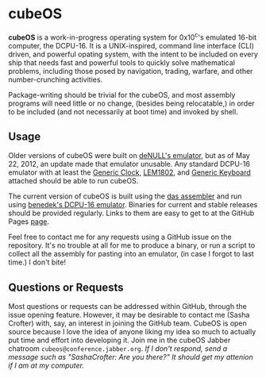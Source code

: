 # cubeOS

**cubeOS** is a work-in-progress operating system for 0x10<sup>c</sup>'s emulated 16-bit computer, the DCPU-16. It is a UNIX-inspired, command line interface (CLI) driven, and powerful opating system, with the intent to be included on every ship that needs fast and powerful tools to quickly solve mathematical problems, including those posed by navigation, trading, warfare, and other number-crunching activities.

Package-writing should be trivial for the cubeOS, and most assembly programs will need little or no change, (besides being relocatable,) in order to be included (and not necessarily at boot time) and invoked by shell.

## Usage

Older versions of cubeOS were built on [deNULL's emulator](http://dcpu.ru), but as of May 22, 2012, an update made that emulator unusable. Any standard DCPU-16 emulator with at least the [Generic Clock](http://dcpu.com/highnerd/rc_1/clock.txt), [LEM1802](http://dcpu.com/highnerd/rc_1/lem1802.txt), and [Generic Keyboard](http://dcpu.com/highnerd/rc_1/keyboard.txt) attached should be able to run cubeOS.

The current version of cubeOS is built using the [das assembler](https://github.com/jonpovey/das) and run using [benedek's DCPU-16 emulator](https://bitbucket.org/benedek/dcpu-16). Binaries for current and stable releases should be provided regularly. Links to them are easy to get to at the GitHub Pages [page](http://cubeos.github.com/cubeOS-alpha/).

Feel free to contact me for any requests using a GitHub issue on the repository. It's no trouble at all for me to produce a binary, or run a script to collect all the assembly for pasting into an emulator, (in case I forgot to last time.) I don't bite!

## Questions or Requests

Most questions or requests can be addressed within GitHub, through the issue opening feature. However, it may be desirable to contact me (Sasha Crofter) with, say, an interest in joining the GitHub team. CubeOS is open source because I love the idea of anyone liking my idea so much to actually put time and effort into developing it. Join me in the cubeOS Jabber chatroom `cubeos@conference.jabber.org`.
*If I don't respond, send a message such as "SashaCrofter: Are you there?" It should get my attenion if I am at my computer.*
